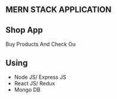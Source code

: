 ## MERN STACK APPLICATION

## Shop App

Buy Products And Check Ou

## Using

- Node JS/ Express JS
- React JS/ Redux
- Mongo DB
